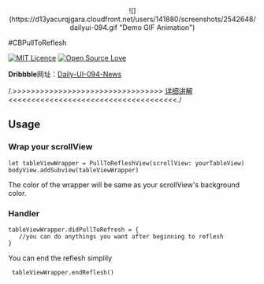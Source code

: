 
<center>![](https://d13yacurqjgara.cloudfront.net/users/141880/screenshots/2542648/dailyui-094.gif "Demo GIF Animation")</center>

#CBPullToReflesh

[![MIT Licence](https://badges.frapsoft.com/os/mit/mit.svg?v=102)](https://opensource.org/licenses/mit-license.php) [![Open Source Love](https://badges.frapsoft.com/os/v2/open-source.svg?v=102)](https://github.com/ellerbrock/open-source-badge/)    

**Dribbble**网址：[Daily-UI-094-News](https://dribbble.com/shots/2542648-Daily-UI-094-News)

/.>>>>>>>>>>>>>>>>>>>>>>>>>>>>>>>>> [详细讲解](https://github.com/cbangchen/CBPullToReflesh/wiki) <<<<<<<<<<<<<<<<<<<<<<<<<<<<<<<<<<<<<./

## Usage

### Wrap your scrollView

``` 
let tableViewWrapper = PullToRefleshView(scrollView: yourTableView)
bodyView.addSubview(tableViewWrapper)
```
The color of the wrapper will be same as your scrollView's background color.


### Handler

``` 
tableViewWrapper.didPullToRefresh = {
   //you can do anythings you want after beginning to reflesh
}
```
You can end the reflesh simplily 

```
 tableViewWrapper.endReflesh()
```


